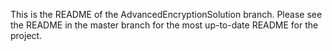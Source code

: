 This is the README of the AdvancedEncryptionSolution branch.  Please
see the README in the master branch for the most up-to-date README for
the project.
